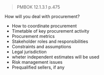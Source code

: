 > PMBOK 12.1.3.1 p.475

How will you deal with procurement?

* How to coordinate procurement
* Timetable of key procurement activity
* Procurement metrics
* Stakeholder roles and responsibilities
* Constraints and assumptions
* Legal jurisdiction
* wheter independent estimates will be used
* Risk management issues
* Prequalified sellers, if any

